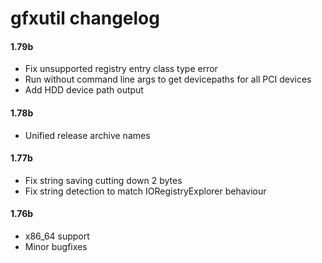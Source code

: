 gfxutil changelog
=================
#### 1.79b
- Fix unsupported registry entry class type error
- Run without command line args to get devicepaths for all PCI devices
- Add HDD device path output

#### 1.78b
- Unified release archive names

#### 1.77b
- Fix string saving cutting down 2 bytes
- Fix string detection to match IORegistryExplorer behaviour

#### 1.76b
- x86_64 support
- Minor bugfixes
